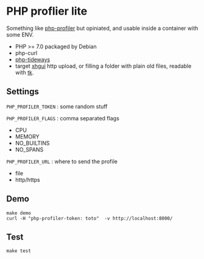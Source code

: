 PHP proflier lite
=================

Something like [php-profiler](https://github.com/perftools/php-profiler)
but opiniated, and usable inside a container with some ENV.

* PHP >= 7.0 packaged by Debian
* php-curl
* [php-tideways](https://github.com/tideways/php-xhprof-extension)
* target [xhgui](https://github.com/perftools/xhgui) http upload, or filling a folder with plain old files, readable with [tk](https://github.com/tideways/toolkit).

Settings
--------

`PHP_PROFILER_TOKEN` : some random stuff

`PHP_PROFILER_FLAGS` : comma separated flags

* CPU
* MEMORY
* NO_BUILTINS
* NO_SPANS

`PHP_PROFILER_URL` : where to send the profile

* file
* http/https

Demo
----

    make demo
    curl -H "php-profiler-token: toto"  -v http://localhost:8000/

Test
----

    make test
